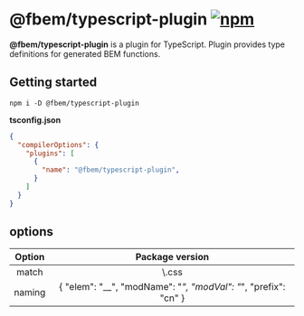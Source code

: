 # @fbem/typescript-plugin [![npm](https://img.shields.io/npm/v/@fbem/typescript-plugin)](https://www.npmjs.com/package/@fbem/typescript-plugin)

**@fbem/typescript-plugin** is a plugin for TypeScript. Plugin provides type definitions for generated BEM functions.

## Getting started

```console
npm i -D @fbem/typescript-plugin
```

**tsconfig.json**
```json
{
  "compilerOptions": {
    "plugins": [
      { 
        "name": "@fbem/typescript-plugin",
      }
    ]
  }
}
```

## options

| Option |                         Package version                         |
|:------------:|:---------------------------------------------------------------:|
|     match    |                              \\.css                             |
|    naming    | { "elem": "__", "modName": "_", "modVal": "_", "prefix": "cn" } |